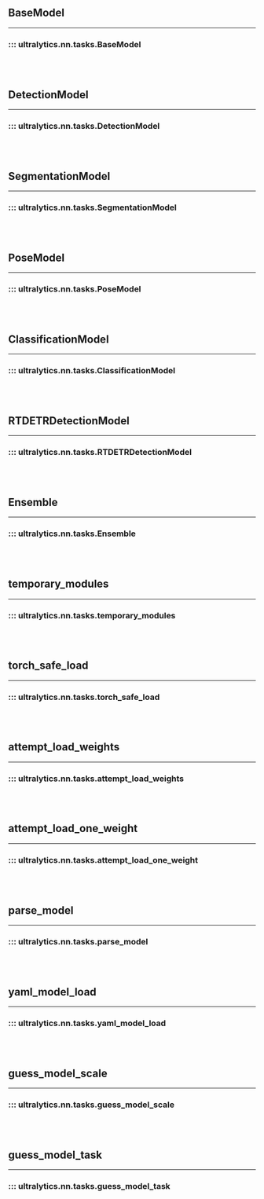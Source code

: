 ## BaseModel
---
### ::: ultralytics.nn.tasks.BaseModel
<br><br>

## DetectionModel
---
### ::: ultralytics.nn.tasks.DetectionModel
<br><br>

## SegmentationModel
---
### ::: ultralytics.nn.tasks.SegmentationModel
<br><br>

## PoseModel
---
### ::: ultralytics.nn.tasks.PoseModel
<br><br>

## ClassificationModel
---
### ::: ultralytics.nn.tasks.ClassificationModel
<br><br>

## RTDETRDetectionModel
---
### ::: ultralytics.nn.tasks.RTDETRDetectionModel
<br><br>

## Ensemble
---
### ::: ultralytics.nn.tasks.Ensemble
<br><br>

## temporary_modules
---
### ::: ultralytics.nn.tasks.temporary_modules
<br><br>

## torch_safe_load
---
### ::: ultralytics.nn.tasks.torch_safe_load
<br><br>

## attempt_load_weights
---
### ::: ultralytics.nn.tasks.attempt_load_weights
<br><br>

## attempt_load_one_weight
---
### ::: ultralytics.nn.tasks.attempt_load_one_weight
<br><br>

## parse_model
---
### ::: ultralytics.nn.tasks.parse_model
<br><br>

## yaml_model_load
---
### ::: ultralytics.nn.tasks.yaml_model_load
<br><br>

## guess_model_scale
---
### ::: ultralytics.nn.tasks.guess_model_scale
<br><br>

## guess_model_task
---
### ::: ultralytics.nn.tasks.guess_model_task
<br><br>
